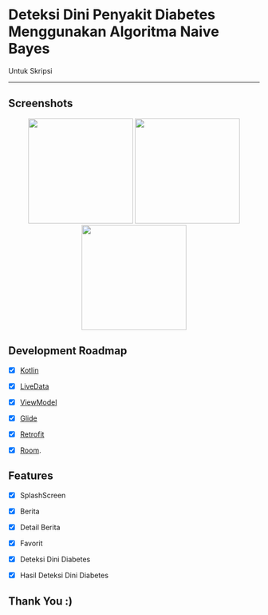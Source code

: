 

# Deteksi Dini Penyakit Diabetes Menggunakan Algoritma Naive Bayes

Untuk Skripsi
<br />


---
## Screenshots 

<p align="center">
  <img src="https://drive.google.com/file/d/121b28LPyIRKYewzzSkxm-VWr1eV1-PI0/view?usp=sharing" width="210">
  <img src="/misc/img/02.jpg" width="210">
  <img src="/misc/img/03.jpg" width="210">
</p>

## Development Roadmap

- [x] [Kotlin](https://kotlinlang.org/)
- [x] [LiveData](https://developer.android.com/topic/libraries/architecture/livedata)
- [x] [ViewModel](https://developer.android.com/topic/libraries/architecture/viewmodel)
- [x] [Glide](https://github.com/bumptech/glide)
- [x] [Retrofit](https://square.github.io/retrofit/)
- [x] [Room](https://developer.android.com/topic/libraries/architecture/room?hl=id).

  
## Features

- [x] SplashScreen
- [x] Berita
- [x] Detail Berita
- [x] Favorit
- [x] Deteksi Dini Diabetes
- [x] Hasil Deteksi Dini Diabetes


## Thank You :)

